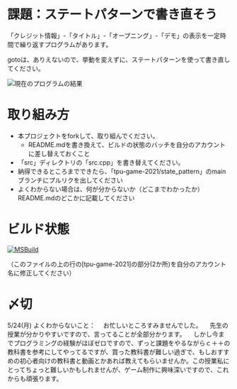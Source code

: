 # 課題：ステートパターンで書き直そう
「クレジット情報」-「タイトル」-「オープニング」-「デモ」の表示を一定時間で繰り返すプログラムがあります。

gotoは、ありえないので、挙動を変えずに、ステートパターンを使って書き直してください。

![現在のプログラムの結果](result.png)


# 取り組み方
* 本プロジェクトをforkして、取り組んでください。
  * README.mdを書き換えて、ビルドの状態のバッチを自分のアカウントに差し替えておくこと
* 「src」ディレクトリの「src.cpp」を書き替えてください。
* 納得できるところまでできたら、「tpu-game-2021/state_pattern」のmainブランチにプルリクを出してください
* よくわからない場合は、何が分からないか（どこまでわかったか）README.mdのどこかに記載してください


# ビルド状態
[![MSBuild](https://github.com/saikamon/state_pattern/actions/workflows/msbuild.yml/badge.svg)](https://github.com/saikamon/state_pattern/actions/workflows/msbuild.yml)

（このファイルの上の行の[tpu-game-2021]の部分(2か所)を自分のアカウント名に修正してください）


# 〆切
5/24(月)
よくわからないこと：
　お忙しいところすみませんでした。
　先生の授業が分かりやすいですので、言ってることが全部分かります。
　しかし今までプログラミングの経験がほぼゼロですので、ずっと課題をやるながらｃ＋＋の教科書を参考にしてやってるですが、買った教科書が難しい過ぎで、もしおすすめの初心者向けの教科書と動画とかあれば教えてもらいませんか。この授業私にとってちょっと難しいかもしれませんが、ゲーム制作に興味深いですので、これからも頑張ります。

